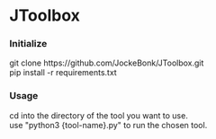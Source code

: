 # JToolbox

### Initialize
<p>git clone https://github.com/JockeBonk/JToolbox.git<br>
pip install -r requirements.txt</p>

### Usage
<p>cd into the directory of the tool you want to use.<br>
use "python3 {tool-name}.py" to run the chosen tool.</p>
